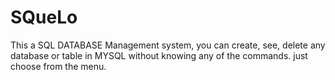 # SQueLo
This a SQL DATABASE Management system, you can create, see, delete any database or table in MYSQL without knowing any of the commands. just choose from the menu.
